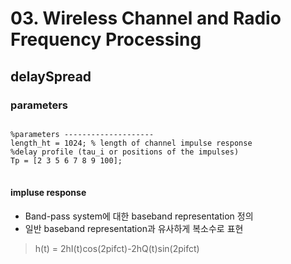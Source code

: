 # 03. Wireless Channel and Radio Frequency Processing
## delaySpread

### parameters

<pre>
<code>
%parameters --------------------
length_ht = 1024; % length of channel impulse response 
%delay profile (tau_i or positions of the impulses)
Tp = [2 3 5 6 7 8 9 100];
</code>
</pre>

#### impluse response
*  Band-pass system에 대한 baseband representation 정의
* 일반 baseband representation과 유사하게 복소수로 표현
> h(t) = 2hI(t)cos(2pifct)-2hQ(t)sin(2pifct)


<!--stackedit_data:
eyJoaXN0b3J5IjpbLTM0NDY3MDgzNSw1NjkxOTYzMjQsMTE2Nz
gwNDgwN119
-->